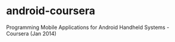 android-coursera
================

Programming Mobile Applications for Android Handheld Systems - Coursera (Jan 2014)
